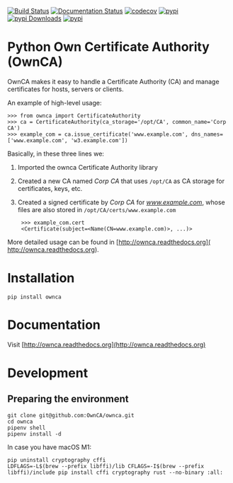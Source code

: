 [![Build Status](https://github.com/OwnCA/ownca/workflows/Tests/badge.svg)](https://github.com/OwnCA/ownca/actions?query=workflow%3ATests)
[![Documentation Status](https://readthedocs.org/projects/ownca/badge/?version=latest)](https://ownca.readthedocs.io/en/latest/?badge=latest)
[![codecov](https://codecov.io/gh/OwnCA/ownca/branch/master/graph/badge.svg)](https://codecov.io/gh/OwnCA/ownca)
[![pypi](https://img.shields.io/pypi/v/ownca.svg)](https://pypi.python.org/pypi/ownca)
[![pypi Downloads](https://img.shields.io/pypi/dm/ownca)](https://pypistats.org/packages/ownca)
[![pypi](https://img.shields.io/pypi/l/ownca.svg)](https://pypi.python.org/pypi/ownca)

Python Own Certificate Authority (OwnCA)
========================================

OwnCA makes it easy to handle a Certificate Authority (CA) and manage certificates
for hosts, servers or clients.

An example of high-level usage:

```pycon
>>> from ownca import CertificateAuthority
>>> ca = CertificateAuthority(ca_storage='/opt/CA', common_name='Corp CA')
>>> example_com = ca.issue_certificate('www.example.com', dns_names=['www.example.com', 'w3.example.com'])
```

Basically, in these three lines we:
 1. Imported the ownca Certificate Authority library
 2. Created a new CA named *Corp CA* that uses ```/opt/CA``` as CA storage
 for certificates, keys, etc.
 3. Created a signed certificate by *Corp CA* for *www.example.com*,
 whose files are also stored in ```/opt/CA/certs/www.example.com```

    ```pycon
     >>> example_com.cert
     <Certificate(subject=<Name(CN=www.example.com)>, ...)>
    ```

More detailed usage can be found in [http://ownca.readthedocs.org](
http://ownca.readthedocs.org).


Installation
============

```shell
pip install ownca
```

Documentation
=============
Visit [http://ownca.readthedocs.org](http://ownca.readthedocs.org)


Development
===========

Preparing the environment
---------------------

```shell
git clone git@github.com:OwnCA/ownca.git
cd ownca
pipenv shell
pipenv install -d
```

In case you have macOS M1:

```shell
pip uninstall cryptography cffi
LDFLAGS=-L$(brew --prefix libffi)/lib CFLAGS=-I$(brew --prefix libffi)/include pip install cffi cryptography rust --no-binary :all:
```